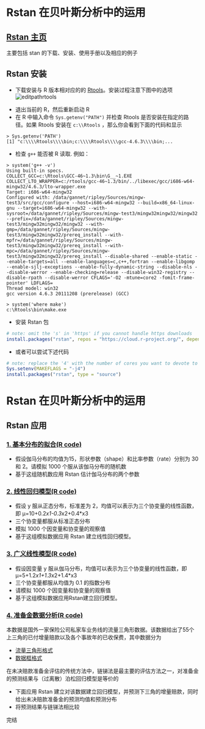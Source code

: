# Rstan 在贝叶斯分析中的运用

## [Rstan 主页](http://mc-stan.org/interfaces/rstan)

主要包括 stan 的下载、安装、使用手册以及相应的例子

## Rstan 安装
- 下载安装与 R 版本相对应的的 [Rtools](http://cran.r-project.org/bin/windows/Rtools/)。安装过程注意下图中的选项
![editpathrtools](https://raw.github.com/wiki/stan-dev/rstan/editpathrtools.png)
* 退出当前的 R，然后重新启动 R
* 在 R 中输入命令 `Sys.getenv("PATH")` 并检查 Rtools 是否安装在指定的路径。如果 Rtools 安装在 `c:\\Rtools` ，那么你会看到下面的代码和显示
```text
> Sys.getenv('PATH')
[1] "c:\\\\Rtools\\\\bin;c:\\\\Rtools\\\\gcc-4.6.3\\\\bin;...
``` 
* 检查 `g++` 能否被 R 读取. 例如：
```
> system('g++ -v')
Using built-in specs.
COLLECT_GCC=c:\Rtools\GCC-46~1.3\bin\G__~1.EXE
COLLECT_LTO_WRAPPER=c:/rtools/gcc-46~1.3/bin/../libexec/gcc/i686-w64-mingw32/4.6.3/lto-wrapper.exe
Target: i686-w64-mingw32
Configured with: /data/gannet/ripley/Sources/mingw-test3/src/gcc/configure --host=i686-w64-mingw32 --build=x86_64-linux-gnu --target=i686-w64-mingw32 --with-sysroot=/data/gannet/ripley/Sources/mingw-test3/mingw32mingw32/mingw32 --prefix=/data/gannet/ripley/Sources/mingw-test3/mingw32mingw32/mingw32 --with-gmp=/data/gannet/ripley/Sources/mingw-test3/mingw32mingw32/prereq_install --with-mpfr=/data/gannet/ripley/Sources/mingw-test3/mingw32mingw32/prereq_install --with-mpc=/data/gannet/ripley/Sources/mingw-test3/mingw32mingw32/prereq_install --disable-shared --enable-static --enable-targets=all --enable-languages=c,c++,fortran --enable-libgomp --enable-sjlj-exceptions --enable-fully-dynamic-string --disable-nls --disable-werror --enable-checking=release --disable-win32-registry --disable-rpath --disable-werror CFLAGS='-O2 -mtune=core2 -fomit-frame-pointer' LDFLAGS=
Thread model: win32
gcc version 4.6.3 20111208 (prerelease) (GCC)

> system('where make')
c:\Rtools\bin\make.exe
```
* 安装 Rstan 包
```R
# note: omit the 's' in 'https' if you cannot handle https downloads
install.packages("rstan", repos = "https://cloud.r-project.org/", dependencies=TRUE)
```

* 或者可以尝试下述代码

```R
# note: replace the '4' with the number of cores you want to devote to the build
Sys.setenv(MAKEFLAGS = "-j4") 
install.packages("rstan", type = "source")
```

# Rstan 在贝叶斯分析中的运用


## Rstan 应用
### [1. 基本分布的拟合(R code)](https://github.com/lzx89757/Introduction-to-Rstan/blob/master/1.%20%E5%9F%BA%E6%9C%AC%E5%88%86%E5%B8%83%E6%8B%9F%E5%90%88.r)
* 假设伽马分布的均值为15，形状参数（shape）和比率参数（rate）分别为 30 和 2。请模拟 1000 个服从该伽马分布的随机数
* 基于这组随机数应用 Rstan 估计伽马分布的两个参数

### [2. 线性回归模型(R code)](https://github.com/lzx89757/Introduction-to-Rstan/blob/master/2.%20%E7%BA%BF%E6%80%A7%E5%9B%9E%E5%BD%92%E6%A8%A1%E5%9E%8B(LM).r)
* 假设 y 服从正态分布，标准差为 2，均值可以表示为三个协变量的线性函数，即 μ=10+0.2*x1-0.3*x2+0.4*x3
* 三个协变量都服从标准正态分布
* 模拟 1000 个因变量和协变量的观察值
* 基于这组模拟数据应用 Rstan 建立线性回归模型。

### [3. 广义线性模型(R code)](https://github.com/lzx89757/Introduction-to-Rstan/blob/master/3.%20%E5%B9%BF%E4%B9%89%E7%BA%BF%E6%80%A7%E6%A8%A1%E5%9E%8B(GLM).r)
* 假设因变量 y 服从伽马分布，均值可以表示为三个协变量的线性函数，即 μ=5+1.2*x1+1.3*x2+1.4*x3
* 三个协变量都服从均值为 0.1 的指数分布
* 请模拟 1000 个因变量和协变量的观察值
* 基于这组模拟数据应用Rstan建立回归模型。

### [4. 准备金数据分析(R code)](https://github.com/lzx89757/Introduction-to-Rstan/blob/master/4.%20%E5%87%86%E5%A4%87%E9%87%91%E6%95%B0%E6%8D%AE%E5%88%86%E6%9E%90.r)
本数据是国外一家保险公司私家车业务线的流量三角形数据。该数据给出了55个上三角的已付增量赔款以及各个事故年的已收保费，其中数据分为

* [流量三角形格式](https://github.com/lzx89757/Introduction-to-Rstan/blob/master/triangle%20data(%E6%B5%81%E9%87%8F%E4%B8%89%E8%A7%92%E5%BD%A2%E6%A0%BC%E5%BC%8F).csv)
* [数据框格式](https://github.com/lzx89757/Introduction-to-Rstan/blob/master/triangle%20data(%E6%95%B0%E6%8D%AE%E6%A1%86%E6%A0%BC%E5%BC%8F).csv) 

在未决赔款准备金评估的传统方法中，链锑法是最主要的评估方法之一，对准备金的预测结果与（过离散）泊松回归模型是等价的

* 下面应用 Rstan 建立对该数据建立回归模型，并预测下三角的增量赔款，同时给出未决赔款准备金的预测均值和预测分布
* 将预测结果与链锑法相比较

完结


